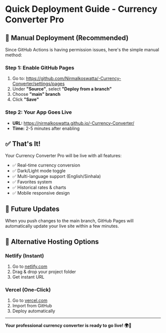 # Quick Deployment Guide - Currency Converter Pro

## 🚀 Manual Deployment (Recommended)

Since GitHub Actions is having permission issues, here's the simple manual method:

### **Step 1: Enable GitHub Pages**
1. Go to: https://github.com/Nirmalkoswatta/-Currency-Converter/settings/pages
2. Under **"Source"**, select **"Deploy from a branch"**
3. Choose **"main" branch**
4. Click **"Save"**

### **Step 2: Your App Goes Live**
- **URL:** https://nirmalkoswatta.github.io/-Currency-Converter/
- **Time:** 2-5 minutes after enabling

## ✅ **That's It!**

Your Currency Converter Pro will be live with all features:
- ✅ Real-time currency conversion
- ✅ Dark/Light mode toggle  
- ✅ Multi-language support (English/Sinhala)
- ✅ Favorites system
- ✅ Historical rates & charts
- ✅ Mobile responsive design

## 🔄 **Future Updates**
When you push changes to the main branch, GitHub Pages will automatically update your live site within a few minutes.

## 📱 **Alternative Hosting Options**

### **Netlify (Instant)**
1. Go to [netlify.com](https://netlify.com)
2. Drag & drop your project folder
3. Get instant URL

### **Vercel (One-Click)**
1. Go to [vercel.com](https://vercel.com)  
2. Import from GitHub
3. Deploy automatically

---
**Your professional currency converter is ready to go live! 🌍💱**
